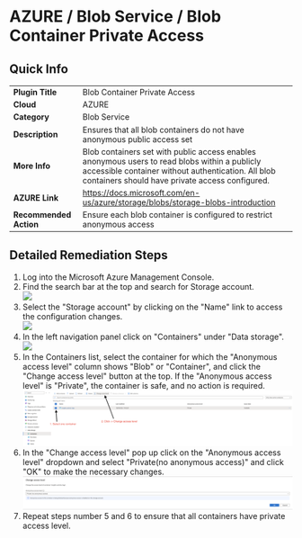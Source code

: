 # AZURE / Blob Service / Blob Container Private Access

## Quick Info

| | |
|-|-|
| **Plugin Title** | Blob Container Private Access |
| **Cloud** | AZURE |
| **Category** | Blob Service |
| **Description** | Ensures that all blob containers do not have anonymous public access set |
| **More Info** | Blob containers set with public access enables anonymous users to read blobs within a publicly accessible container without authentication. All blob containers should have private access configured. |
| **AZURE Link** | https://docs.microsoft.com/en-us/azure/storage/blobs/storage-blobs-introduction |
| **Recommended Action** | Ensure each blob container is configured to restrict anonymous access |

## Detailed Remediation Steps
1. Log into the Microsoft Azure Management Console.
2. Find the search bar at the top and search for Storage account. </br> <img src="/resources/azure/blobservice/blob-container-private-access/step2.png"/>
3. Select the "Storage account" by clicking on the "Name" link to access the configuration changes. </br> <img src="/resources/azure/blobservice/blob-container-private-access/step3.png"/>
4. In the left navigation panel click on "Containers" under "Data storage".</br> <img src="/resources/azure/blobservice/blob-container-private-access/step4.png"/>
5. In the Containers list, select the container for which the "Anonymous access level" column shows "Blob" or "Container", and click the "Change access level" button at the top. If the "Anonymous access level" is "Private", the container is safe, and no action is required.</br> <img src="/resources/azure/blobservice/blob-container-private-access/step5.png"/>
6. In the "Change access level" pop up click on the "Anonymous access level" dropdown and select "Private(no anonymous access)" and click "OK" to make the necessary changes.<img src="/resources/azure/blobservice/blob-container-private-access/step6.png"/>
7. Repeat steps number 5 and 6 to ensure that all containers have private access level.</br>
